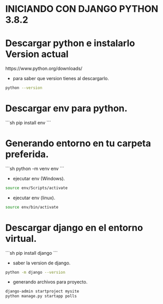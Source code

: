 # INICIANDO CON DJANGO PYTHON 3.8.2

<h1> Descargar python e instalarlo Version actual</h1>
https://www.python.org/downloads/

- para saber que version tienes al descargarlo.
```sh
python --version
```

<h1> Descargar env para python. </h1>
```sh
pip install env
```

<h1> Generando entorno en tu carpeta preferida.</h1>
```sh
python -m venv env
```

- ejecutar env (Windows).
```sh
source env/Scripts/activate
```

- ejecutar env (linux).
```sh
source env/bin/activate
```


<h1> Descargar django en el entorno virtual.</h1>
```sh
pip install django
```

- saber la version de django.
```sh
python -m django --version
```

- generando archivos para proyecto.
```sh
django-admin startproject mysite
python manage.py startapp polls
```
